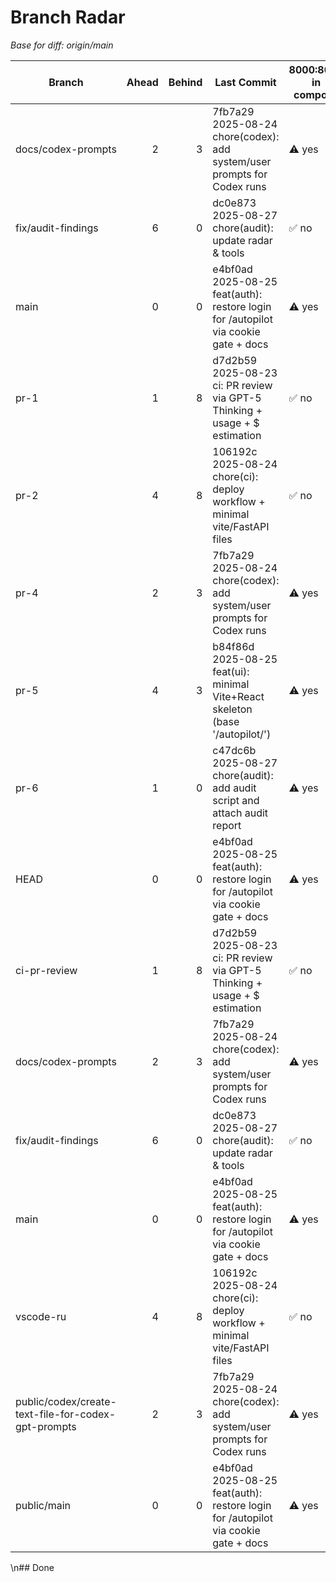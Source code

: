 # Branch Radar
_Base for diff: origin/main_

| Branch | Ahead | Behind | Last Commit | 8000:8000 in compose | override 127.0.0.1:18000 | Dockerfile USER non-root | /livez+/readyz | Security docs | CI workflow |
|---|---:|---:|---|---|---|---|---|---|---|
| docs/codex-prompts | 2 | 3 | 7fb7a29 2025-08-24 chore(codex): add system/user prompts for Codex runs | ⚠️ yes | — | ❌ no | ❌❌ | ❌ | ✅ |
| fix/audit-findings | 6 | 0 | dc0e873 2025-08-27 chore(audit): update radar & tools | ✅ no | ✅ yes | ✅ yes | ✅✅ | ✅ | ✅ |
| main | 0 | 0 | e4bf0ad 2025-08-25 feat(auth): restore login for /autopilot via cookie gate + docs | ⚠️ yes | — | ❌ no | ❌❌ | ❌ | ✅ |
| pr-1 | 1 | 8 | d7d2b59 2025-08-23 ci: PR review via GPT-5 Thinking + usage + $ estimation | ✅ no | — | ❌ no | ❌❌ | ❌ | ✅ |
| pr-2 | 4 | 8 | 106192c 2025-08-24 chore(ci): deploy workflow + minimal vite/FastAPI files | ✅ no | — | ❌ no | ❌❌ | ❌ | ✅ |
| pr-4 | 2 | 3 | 7fb7a29 2025-08-24 chore(codex): add system/user prompts for Codex runs | ⚠️ yes | — | ❌ no | ❌❌ | ❌ | ✅ |
| pr-5 | 4 | 3 | b84f86d 2025-08-25 feat(ui): minimal Vite+React skeleton (base '/autopilot/') | ⚠️ yes | — | ❌ no | ❌❌ | ❌ | ✅ |
| pr-6 | 1 | 0 | c47dc6b 2025-08-27 chore(audit): add audit script and attach audit report | ⚠️ yes | — | ❌ no | ❌❌ | ❌ | ✅ |
| HEAD | 0 | 0 | e4bf0ad 2025-08-25 feat(auth): restore login for /autopilot via cookie gate + docs | ⚠️ yes | — | ❌ no | ❌❌ | ❌ | ✅ |
| ci-pr-review | 1 | 8 | d7d2b59 2025-08-23 ci: PR review via GPT-5 Thinking + usage + $ estimation | ✅ no | — | ❌ no | ❌❌ | ❌ | ✅ |
| docs/codex-prompts | 2 | 3 | 7fb7a29 2025-08-24 chore(codex): add system/user prompts for Codex runs | ⚠️ yes | — | ❌ no | ❌❌ | ❌ | ✅ |
| fix/audit-findings | 6 | 0 | dc0e873 2025-08-27 chore(audit): update radar & tools | ✅ no | ✅ yes | ✅ yes | ✅✅ | ✅ | ✅ |
| main | 0 | 0 | e4bf0ad 2025-08-25 feat(auth): restore login for /autopilot via cookie gate + docs | ⚠️ yes | — | ❌ no | ❌❌ | ❌ | ✅ |
| vscode-ru | 4 | 8 | 106192c 2025-08-24 chore(ci): deploy workflow + minimal vite/FastAPI files | ✅ no | — | ❌ no | ❌❌ | ❌ | ✅ |
| public/codex/create-text-file-for-codex-gpt-prompts | 2 | 3 | 7fb7a29 2025-08-24 chore(codex): add system/user prompts for Codex runs | ⚠️ yes | — | ❌ no | ❌❌ | ❌ | ✅ |
| public/main | 0 | 0 | e4bf0ad 2025-08-25 feat(auth): restore login for /autopilot via cookie gate + docs | ⚠️ yes | — | ❌ no | ❌❌ | ❌ | ✅ |
\n## Done
